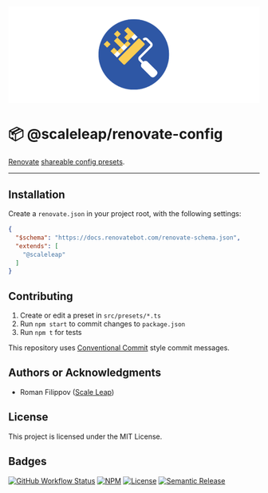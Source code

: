 ![](https://raw.githubusercontent.com/ScaleLeap/renovate-config/master/docs/assets/header.png)

📦 @scaleleap/renovate-config
===================================

[Renovate](https://docs.renovatebot.com/) [shareable config presets](https://docs.renovatebot.com/config-presets/).

---

## Installation

Create a `renovate.json` in your project root, with the following settings:

```json
{
  "$schema": "https://docs.renovatebot.com/renovate-schema.json",
  "extends": [
    "@scaleleap"
  ]
}
```

## Contributing

1. Create or edit a preset in `src/presets/*.ts`
2. Run `npm start` to commit changes to `package.json`
3. Run `npm t` for tests

This repository uses [Conventional Commit](https://www.conventionalcommits.org/) style commit messages.

## Authors or Acknowledgments

* Roman Filippov ([Scale Leap](https://www.scaleleap.com))

## License

This project is licensed under the MIT License.

## Badges

[![GitHub Workflow Status](https://img.shields.io/github/workflow/status/ScaleLeap/renovate-config/Test)](https://github.com/ScaleLeap/renovate-config/actions)
[![NPM](https://img.shields.io/npm/v/@scaleleap/renovate-config)](https://npm.im/@scaleleap/renovate-config)
[![License](https://img.shields.io/npm/l/@scaleleap/renovate-config)](./LICENSE)
[![Semantic Release](https://img.shields.io/badge/%20%20%F0%9F%93%A6%F0%9F%9A%80-semantic--release-e10079.svg)](https://github.com/semantic-release/semantic-release)